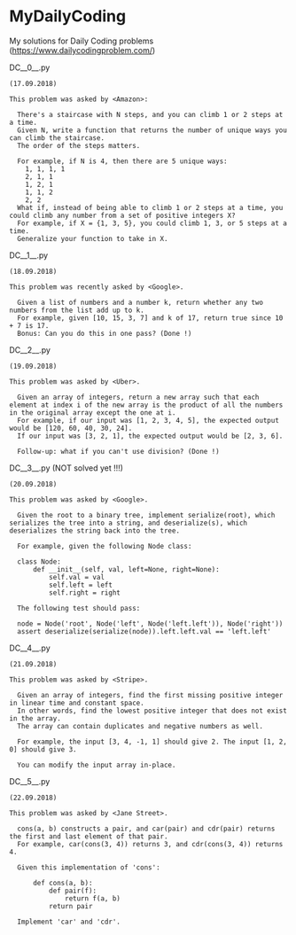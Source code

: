 # MyDailyCoding
My solutions for Daily Coding problems (https://www.dailycodingproblem.com/)

DC__0__.py

    (17.09.2018)

    This problem was asked by <Amazon>:
    
      There's a staircase with N steps, and you can climb 1 or 2 steps at a time. 
      Given N, write a function that returns the number of unique ways you can climb the staircase. 
      The order of the steps matters.

      For example, if N is 4, then there are 5 unique ways:
        1, 1, 1, 1
        2, 1, 1
        1, 2, 1
        1, 1, 2
        2, 2
      What if, instead of being able to climb 1 or 2 steps at a time, you could climb any number from a set of positive integers X? 
      For example, if X = {1, 3, 5}, you could climb 1, 3, or 5 steps at a time. 
      Generalize your function to take in X.
        

DC__1__.py
    
    (18.09.2018)
    
    This problem was recently asked by <Google>.

      Given a list of numbers and a number k, return whether any two numbers from the list add up to k.
      For example, given [10, 15, 3, 7] and k of 17, return true since 10 + 7 is 17.
      Bonus: Can you do this in one pass? (Done !)


DC__2__.py
    
    (19.09.2018)
    
    This problem was asked by <Uber>.

      Given an array of integers, return a new array such that each element at index i of the new array is the product of all the numbers in the original array except the one at i.
      For example, if our input was [1, 2, 3, 4, 5], the expected output would be [120, 60, 40, 30, 24]. 
      If our input was [3, 2, 1], the expected output would be [2, 3, 6].
      
      Follow-up: what if you can't use division? (Done !)


DC__3__.py   (NOT solved yet !!!)
    
    (20.09.2018)

    This problem was asked by <Google>.

      Given the root to a binary tree, implement serialize(root), which serializes the tree into a string, and deserialize(s), which deserializes the string back into the tree.

      For example, given the following Node class:

      class Node:
          def __init__(self, val, left=None, right=None):
              self.val = val
              self.left = left
              self.right = right

      The following test should pass:

      node = Node('root', Node('left', Node('left.left')), Node('right'))
      assert deserialize(serialize(node)).left.left.val == 'left.left'


DC__4__.py
    
    (21.09.2018)

    This problem was asked by <Stripe>.

      Given an array of integers, find the first missing positive integer in linear time and constant space. 
      In other words, find the lowest positive integer that does not exist in the array. 
      The array can contain duplicates and negative numbers as well.

      For example, the input [3, 4, -1, 1] should give 2. The input [1, 2, 0] should give 3.

      You can modify the input array in-place.


DC__5__.py
    
    (22.09.2018)

    This problem was asked by <Jane Street>.

      cons(a, b) constructs a pair, and car(pair) and cdr(pair) returns the first and last element of that pair. 
      For example, car(cons(3, 4)) returns 3, and cdr(cons(3, 4)) returns 4.

      Given this implementation of 'cons':

          def cons(a, b):
              def pair(f):
                  return f(a, b)
              return pair

      Implement 'car' and 'cdr'.
